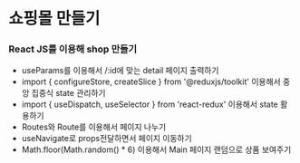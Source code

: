 # 쇼핑몰 만들기
### React JS를 이용해 shop 만들기
- useParams를 이용해서 /:id에 맞는 detail 페이지 출력하기
- import { configureStore, createSlice } from '@reduxjs/toolkit' 이용해서 중앙 집중식 state 관리하기
- import { useDispatch, useSelector } from 'react-redux' 이용해서 state 활용하기
- Routes와 Route를 이용해서 페이지 나누기
- useNavigate로 props전달하면서 페이지 이동하기
- Math.floor(Math.random() * 6) 이용해서 Main 페이지 랜덤으로 상품 보여주기
